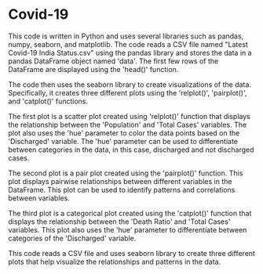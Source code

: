 # Covid-19
This code is written in Python and uses several libraries such as pandas, numpy, seaborn, and matplotlib. The code reads a CSV file named "Latest Covid-19 India Status.csv" using the pandas library and stores the data in a pandas DataFrame object named 'data'. The first few rows of the DataFrame are displayed using the 'head()' function.

The code then uses the seaborn library to create visualizations of the data. Specifically, it creates three different plots using the 'relplot()', 'pairplot()', and 'catplot()' functions.

The first plot is a scatter plot created using 'relplot()' function that displays the relationship between the 'Population' and 'Total Cases' variables. The plot also uses the 'hue' parameter to color the data points based on the 'Discharged' variable. The 'hue' parameter can be used to differentiate between categories in the data, in this case, discharged and not discharged cases.

The second plot is a pair plot created using the 'pairplot()' function. This plot displays pairwise relationships between different variables in the DataFrame. This plot can be used to identify patterns and correlations between variables.

The third plot is a categorical plot created using the 'catplot()' function that displays the relationship between the 'Death Ratio' and 'Total Cases' variables. This plot also uses the 'hue' parameter to differentiate between categories of the 'Discharged' variable.

This code reads a CSV file and uses seaborn library to create three different plots that help visualize the relationships and patterns in the data.

